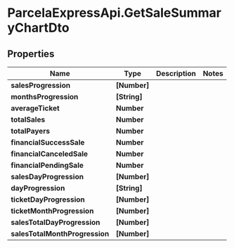 # ParcelaExpressApi.GetSaleSummaryChartDto

## Properties
Name | Type | Description | Notes
------------ | ------------- | ------------- | -------------
**salesProgression** | **[Number]** |  | 
**monthsProgression** | **[String]** |  | 
**averageTicket** | **Number** |  | 
**totalSales** | **Number** |  | 
**totalPayers** | **Number** |  | 
**financialSuccessSale** | **Number** |  | 
**financialCanceledSale** | **Number** |  | 
**financialPendingSale** | **Number** |  | 
**salesDayProgression** | **[Number]** |  | 
**dayProgression** | **[String]** |  | 
**ticketDayProgression** | **[Number]** |  | 
**ticketMonthProgression** | **[Number]** |  | 
**salesTotalDayProgression** | **[Number]** |  | 
**salesTotalMonthProgression** | **[Number]** |  | 
